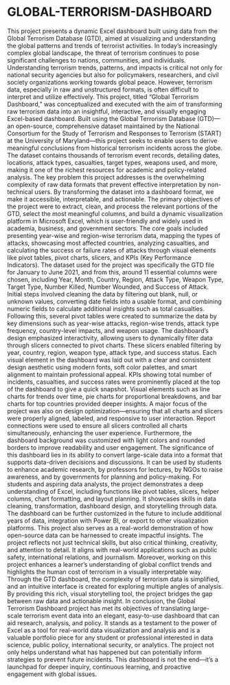 # GLOBAL-TERRORISM-DASHBOARD
This project presents a dynamic Excel dashboard built using data from the Global Terrorism Database (GTD), aimed at visualizing and understanding the global patterns and trends of terrorist activities. 
In today’s increasingly complex global landscape, the threat of terrorism continues to pose significant challenges to nations, communities, and individuals. Understanding terrorism trends, patterns, and impacts is critical not only for national security agencies but also for policymakers, researchers, and civil society organizations working towards global peace. However, terrorism data, especially in raw and unstructured formats, is often difficult to interpret and utilize effectively. This project, titled “Global Terrorism Dashboard,” was conceptualized and executed with the aim of transforming raw terrorism data into an insightful, interactive, and visually engaging Excel-based dashboard. Built using the Global Terrorism Database (GTD)—an open-source, comprehensive dataset maintained by the National Consortium for the Study of Terrorism and Responses to Terrorism (START) at the University of Maryland—this project seeks to enable users to derive meaningful conclusions from historical terrorism incidents across the globe. The dataset contains thousands of terrorism event records, detailing dates, locations, attack types, casualties, target types, weapons used, and more, making it one of the richest resources for academic and policy-related analysis. The key problem this project addresses is the overwhelming complexity of raw data formats that prevent effective interpretation by non-technical users. By transforming the dataset into a dashboard format, we make it accessible, interpretable, and actionable. The primary objectives of the project were to extract, clean, and process the relevant portions of the GTD, select the most meaningful columns, and build a dynamic visualization platform in Microsoft Excel, which is user-friendly and widely used in academia, business, and government sectors. The core goals included presenting year-wise and region-wise terrorism data, mapping the types of attacks, showcasing most affected countries, analyzing casualties, and calculating the success or failure rates of attacks through visual elements like pivot tables, pivot charts, slicers, and KPIs (Key Performance Indicators). The dataset used for the project was specifically the GTD file for January to June 2021, and from this, around 11 essential columns were chosen, including Year, Month, Country, Region, Attack Type, Weapon Type, Target Type, Number Killed, Number Wounded, and Success of Attack. Initial steps involved cleaning the data by filtering out blank, null, or unknown values, converting date fields into a usable format, and combining numeric fields to calculate additional insights such as total casualties. Following this, several pivot tables were created to summarize the data by key dimensions such as year-wise attacks, region-wise trends, attack type frequency, country-level impacts, and weapon usage. The dashboard’s design emphasized interactivity, allowing users to dynamically filter data through slicers connected to pivot charts. These slicers enabled filtering by year, country, region, weapon type, attack type, and success status. Each visual element in the dashboard was laid out with a clear and consistent design aesthetic using modern fonts, soft color palettes, and smart alignment to maintain professional appeal. KPIs showing total number of incidents, casualties, and success rates were prominently placed at the top of the dashboard to give a quick snapshot. Visual elements such as line charts for trends over time, pie charts for proportional breakdowns, and bar charts for top countries provided deeper insights. A major focus of the project was also on design optimization—ensuring that all charts and slicers were properly aligned, labeled, and responsive to user interaction. Report connections were used to ensure all slicers controlled all charts simultaneously, enhancing the user experience. Furthermore, the dashboard background was customized with light colors and rounded borders to improve readability and user engagement. The significance of this dashboard lies in its ability to convert large-scale data into a format that supports data-driven decisions and discussions. It can be used by students to enhance academic research, by professors for lectures, by NGOs to raise awareness, and by governments for planning and policy-making. For students and aspiring data analysts, the project demonstrates a deep understanding of Excel, including functions like pivot tables, slicers, helper columns, chart formatting, and layout planning. It showcases skills in data cleaning, transformation, dashboard design, and storytelling through data. The dashboard can be further customized in the future to include additional years of data, integration with Power BI, or export to other visualization platforms. This project also serves as a real-world demonstration of how open-source data can be harnessed to create impactful insights. The project reflects not just technical skills, but also critical thinking, creativity, and attention to detail. It aligns with real-world applications such as public safety, international relations, and journalism. Moreover, working on this project enhances a learner’s understanding of global conflict trends and highlights the human cost of terrorism in a visually interpretable way. Through the GTD dashboard, the complexity of terrorism data is simplified, and an intuitive interface is created for exploring multiple angles of analysis. By providing this rich, visual storytelling tool, the project bridges the gap between raw data and actionable insight. In conclusion, the Global Terrorism Dashboard project has met its objectives of translating large-scale terrorism event data into an elegant, easy-to-use dashboard that can aid research, analysis, and policy. It stands as a testament to the power of Excel as a tool for real-world data visualization and analysis and is a valuable portfolio piece for any student or professional interested in data science, public policy, international security, or analytics. The project not only helps understand what has happened but can potentially inform strategies to prevent future incidents. This dashboard is not the end—it’s a launchpad for deeper inquiry, continuous learning, and proactive engagement with global issues.
